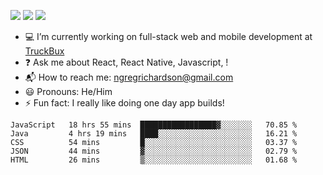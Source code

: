 [![](https://badgen.net/twitter/follow/ngregrichardson?icon=twitter)](https://twitter.com/ngregrichardson)
[![](https://badgen.net/badge/Support%20Me%20On/Ko%2Dfi/blue?icon=kofi)](https://ko-fi.com/ngregrichardson)
[![](https://badgen.net/badge/Support%20Me%20On/Liberapay/yellow)](https://liberapay.com/ngregrichardson)

- :computer: I’m currently working on full-stack web and mobile development at [TruckBux](https://truckbux.com)
- :question: Ask me about React, React Native, Javascript, !
- :mailbox_with_mail: How to reach me: <a href="mailto:ngregrichardson@gmail.com">ngregrichardson@gmail.com</a>
- :smiley: Pronouns: He/Him
- :zap: Fun fact: I really like doing one day app builds!

<!--START_SECTION:waka-->
```text
JavaScript   18 hrs 55 mins  █████████████████▓░░░░░░░   70.85 % 
Java         4 hrs 19 mins   ████░░░░░░░░░░░░░░░░░░░░░   16.21 % 
CSS          54 mins         █░░░░░░░░░░░░░░░░░░░░░░░░   03.37 % 
JSON         44 mins         ▓░░░░░░░░░░░░░░░░░░░░░░░░   02.79 % 
HTML         26 mins         ▒░░░░░░░░░░░░░░░░░░░░░░░░   01.68 % 
```
<!--END_SECTION:waka-->
